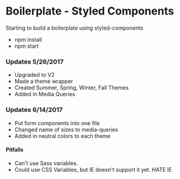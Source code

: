 # Boilerplate - Styled Components
Starting to build a boilerplate using styled-components

- npm install
- npm start

### Updates 5/26/2017
- Upgraded to V2
- Made a theme wrapper
- Created Summer, Spring, Winter, Fall Themes
- Added in Media Queries

### Updates 6/14/2017
- Put form components into one file
- Changed name of sizes to media-queries
- Added in neutral colors to each theme

#### Pitfalls
- Can't use Sass variables.
- Could use CSS Variables, but IE doesn't support it yet. HATE IE
